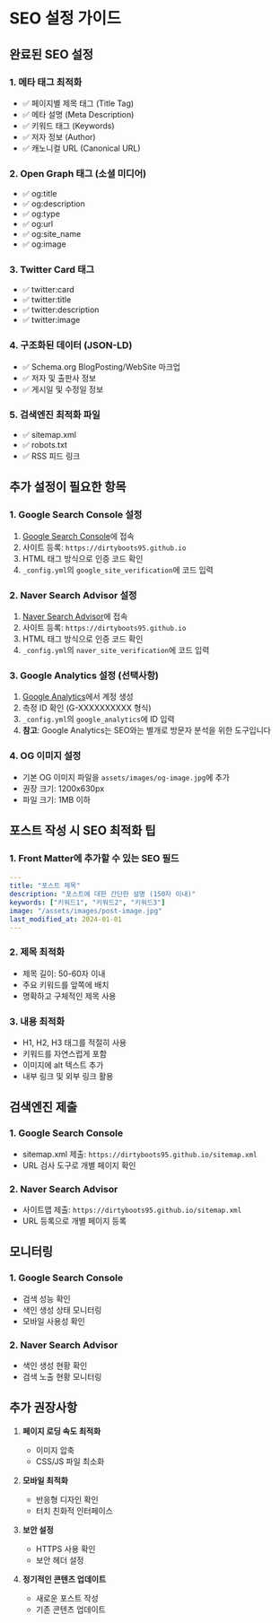 # SEO 설정 가이드

## 완료된 SEO 설정

### 1. 메타 태그 최적화
- ✅ 페이지별 제목 태그 (Title Tag)
- ✅ 메타 설명 (Meta Description)
- ✅ 키워드 태그 (Keywords)
- ✅ 저자 정보 (Author)
- ✅ 캐노니컬 URL (Canonical URL)

### 2. Open Graph 태그 (소셜 미디어)
- ✅ og:title
- ✅ og:description
- ✅ og:type
- ✅ og:url
- ✅ og:site_name
- ✅ og:image

### 3. Twitter Card 태그
- ✅ twitter:card
- ✅ twitter:title
- ✅ twitter:description
- ✅ twitter:image

### 4. 구조화된 데이터 (JSON-LD)
- ✅ Schema.org BlogPosting/WebSite 마크업
- ✅ 저자 및 출판사 정보
- ✅ 게시일 및 수정일 정보

### 5. 검색엔진 최적화 파일
- ✅ sitemap.xml
- ✅ robots.txt
- ✅ RSS 피드 링크

## 추가 설정이 필요한 항목

### 1. Google Search Console 설정
1. [Google Search Console](https://search.google.com/search-console)에 접속
2. 사이트 등록: `https://dirtyboots95.github.io`
3. HTML 태그 방식으로 인증 코드 확인
4. `_config.yml`의 `google_site_verification`에 코드 입력

### 2. Naver Search Advisor 설정
1. [Naver Search Advisor](https://searchadvisor.naver.com/)에 접속
2. 사이트 등록: `https://dirtyboots95.github.io`
3. HTML 태그 방식으로 인증 코드 확인
4. `_config.yml`의 `naver_site_verification`에 코드 입력

### 3. Google Analytics 설정 (선택사항)
1. [Google Analytics](https://analytics.google.com/)에서 계정 생성
2. 측정 ID 확인 (G-XXXXXXXXXX 형식)
3. `_config.yml`의 `google_analytics`에 ID 입력
4. **참고**: Google Analytics는 SEO와는 별개로 방문자 분석을 위한 도구입니다

### 4. OG 이미지 설정
- 기본 OG 이미지 파일을 `assets/images/og-image.jpg`에 추가
- 권장 크기: 1200x630px
- 파일 크기: 1MB 이하

## 포스트 작성 시 SEO 최적화 팁

### 1. Front Matter에 추가할 수 있는 SEO 필드
```yaml
---
title: "포스트 제목"
description: "포스트에 대한 간단한 설명 (150자 이내)"
keywords: ["키워드1", "키워드2", "키워드3"]
image: "/assets/images/post-image.jpg"
last_modified_at: 2024-01-01
---
```

### 2. 제목 최적화
- 제목 길이: 50-60자 이내
- 주요 키워드를 앞쪽에 배치
- 명확하고 구체적인 제목 사용

### 3. 내용 최적화
- H1, H2, H3 태그를 적절히 사용
- 키워드를 자연스럽게 포함
- 이미지에 alt 텍스트 추가
- 내부 링크 및 외부 링크 활용

## 검색엔진 제출

### 1. Google Search Console
- sitemap.xml 제출: `https://dirtyboots95.github.io/sitemap.xml`
- URL 검사 도구로 개별 페이지 확인

### 2. Naver Search Advisor
- 사이트맵 제출: `https://dirtyboots95.github.io/sitemap.xml`
- URL 등록으로 개별 페이지 등록

## 모니터링

### 1. Google Search Console
- 검색 성능 확인
- 색인 생성 상태 모니터링
- 모바일 사용성 확인

### 2. Naver Search Advisor
- 색인 생성 현황 확인
- 검색 노출 현황 모니터링

## 추가 권장사항

1. **페이지 로딩 속도 최적화**
   - 이미지 압축
   - CSS/JS 파일 최소화

2. **모바일 최적화**
   - 반응형 디자인 확인
   - 터치 친화적 인터페이스

3. **보안 설정**
   - HTTPS 사용 확인
   - 보안 헤더 설정

4. **정기적인 콘텐츠 업데이트**
   - 새로운 포스트 작성
   - 기존 콘텐츠 업데이트
